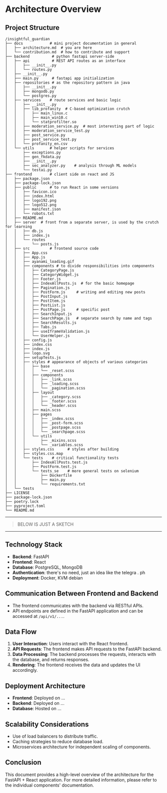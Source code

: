 # Architecture Overview

## Project Structure

```
/insightful_guardian
├── docs            # mini project documentation in general 
│   ├── architecture.md  # you are here 
│   └── contribution.md  # how to contribute and support
├── backend          # python fastapi server-side
│   ├── api          # REST API routes as an interface 
│   │   ├── __init__.py
│   │   └── routes.py
│   ├── __init__.py
│   ├── main.py      # fastapi app initialization
│   ├── repositories # as the repository pattern in java 
│   │   ├── __init__.py
│   │   ├── mongodb.py
│   │   └── postgres.py
│   ├── services    # route services and basic logic
│   │   ├── __init__.py
│   │   ├── lib_profanity  # C-based optimization crutch
│   │   │   ├── main_linux.c
│   │   │   ├── main_win10.c
│   │   │   └── statprofilter.so
│   │   ├── moderation_service.py  # most interesting part of logic 
│   │   ├── moderation_service_test.py
│   │   ├── post_service.py
│   │   ├── post_service_test.py
│   │   └── profanity_en.csv
│   └── utils       # helper scripts for services  
│       ├── exceptions.py
│       ├── gen_fkdata.py
│       ├── __init__.py
│       ├── sec_analyzer.py    # analysis through ML models
│       └── testai.py
├── frontend        # client side on react and JS
│   ├── package.json
│   ├── package-lock.json
│   ├── public      # to run React in some versions
│   │   ├── favicon.ico
│   │   ├── index.html
│   │   ├── logo192.png
│   │   ├── logo512.png
│   │   ├── manifest.json
│   │   └── robots.txt
│   ├── README.md
│   ├── server  # front from a separate server, is used by the crutch for learning 
│   │   ├── db.js
│   │   ├── index.js
│   │   └── routes
│   │       └── posts.js
│   ├── src         # frontend source code
│   │   ├── App.css
│   │   ├── App.js
│   │   ├── ayanami_loading.gif
│   │   ├── components # to divide responsibilities into components
│   │   │   ├── CategoryPage.js
│   │   │   ├── CategoryWidget.js
│   │   │   ├── Footer.js
│   │   │   ├── IndexAllPosts.js  # for the basic homepage
│   │   │   ├── Pagination.js
│   │   │   ├── PostForm.js     # writing and editing new posts
│   │   │   ├── PostInput.js
│   │   │   ├── PostItem.js
│   │   │   ├── PostList.js
│   │   │   ├── PostPage.js     # specific post 
│   │   │   ├── SearchInput.js
│   │   │   ├── SearchPage.js   # separate search by name and tags
│   │   │   ├── SearchResults.js
│   │   │   ├── Tabs.js
│   │   │   ├── useIframeValidation.js
│   │   │   └── UserHelper.js
│   │   ├── config.js
│   │   ├── index.css
│   │   ├── index.js
│   │   ├── logo.svg
│   │   ├── setupTests.js
│   │   ├── styles # appearance of objects of various categories
│   │   │   ├── base
│   │   │   │   └── _reset.scss
│   │   │   ├── components
│   │   │   │   ├── _link.scss
│   │   │   │   ├── _loading.scss
│   │   │   │   └── _pagination.scss
│   │   │   ├── layout
│   │   │   │   ├── _category.scss
│   │   │   │   ├── _footer.scss
│   │   │   │   └── _header.scss
│   │   │   ├── main.scss
│   │   │   ├── pages
│   │   │   │   ├── _index.scss
│   │   │   │   ├── _post-form.scss
│   │   │   │   ├── _postpage.scss
│   │   │   │   └── _searchpage.scss
│   │   │   └── utils
│   │   │       ├── _mixins.scss
│   │   │       └── _variables.scss
│   │   ├── styles.css      # styles after building 
│   │   ├── styles.css.map
│   │   └── tests    # critical functionality tests 
│   │       ├── IndexAllPosts.test.js
│   │       ├── PostForm.test.js
│   │       └── tests_se    # more general tests on selenium 
│   │           ├── Dockerfile
│   │           ├── main.py
│   │           └── requirements.txt
│   └── tests
├── LICENSE
├── package-lock.json
├── poetry.lock
├── pyproject.toml
└── README.md
```
---
> BELOW IS JUST A SKETCH 
---
## Technology Stack

- **Backend**: FastAPI
- **Frontend**: React
- **Database**: PostgreSQL, MongoDB
- **Authentication**: there's no need, just an idea like the telegra . ph
- **Deployment**: Docker, KVM debian 

## Communication Between Frontend and Backend

- The frontend communicates with the backend via RESTful APIs.
- API endpoints are defined in the FastAPI application and can be accessed at `/api/v1/...`.

## Data Flow

1. **User Interaction**: Users interact with the React frontend.
2. **API Requests**: The frontend makes API requests to the FastAPI backend.
3. **Data Processing**: The backend processes the requests, interacts with the database, and returns responses.
4. **Rendering**: The frontend receives the data and updates the UI accordingly.

## Deployment Architecture

- **Frontend**: Deployed on ...
- **Backend**: Deployed on ...
- **Database**: Hosted on ...

## Scalability Considerations

- Use of load balancers to distribute traffic.
- Caching strategies to reduce database load.
- Microservices architecture for independent scaling of components.

## Conclusion

This document provides a high-level overview of the architecture for the FastAPI + React application. For more detailed information, please refer to the individual components' documentation.
